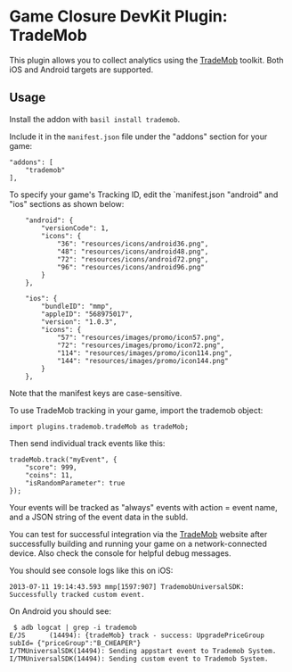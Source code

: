 # Game Closure DevKit Plugin: TradeMob

This plugin allows you to collect analytics using the [TradeMob](https://trademob.atlassian.net/wiki/display/public/Trademob+Wiki+Homepage) toolkit.  Both iOS and Android targets are supported.

## Usage

Install the addon with `basil install trademob`.

Include it in the `manifest.json` file under the "addons" section for your game:

~~~
"addons": [
	"trademob"
],
~~~

To specify your game's Tracking ID, edit the `manifest.json "android" and "ios" sections as shown below:

~~~
	"android": {
		"versionCode": 1,
		"icons": {
			"36": "resources/icons/android36.png",
			"48": "resources/icons/android48.png",
			"72": "resources/icons/android72.png",
			"96": "resources/icons/android96.png"
		}
	},
~~~

~~~
	"ios": {
		"bundleID": "mmp",
		"appleID": "568975017",
		"version": "1.0.3",
		"icons": {
			"57": "resources/images/promo/icon57.png",
			"72": "resources/images/promo/icon72.png",
			"114": "resources/images/promo/icon114.png",
			"144": "resources/images/promo/icon144.png"
		}
	},
~~~

Note that the manifest keys are case-sensitive.

To use TradeMob tracking in your game, import the trademob object:

~~~
import plugins.trademob.tradeMob as tradeMob;
~~~

Then send individual track events like this:

~~~
tradeMob.track("myEvent", {
	"score": 999,
	"coins": 11,
	"isRandomParameter": true
});
~~~

Your events will be tracked as "always" events with action = event name, and a JSON string of the event data in the subId.

You can test for successful integration via the [TradeMob](https://trademob.atlassian.net/wiki/display/public/Trademob+Wiki+Homepage) website after successfully building and running your game on a network-connected device.  Also check the console for helpful debug messages.

You should see console logs like this on iOS:

~~~
2013-07-11 19:14:43.593 mmp[1597:907] TrademobUniversalSDK: Successfully tracked custom event.
~~~

On Android you should see:

~~~
 $ adb logcat | grep -i trademob
E/JS      (14494): {tradeMob} track - success: UpgradePriceGroup subId= {"priceGroup":"B_CHEAPER"}
I/TMUniversalSDK(14494): Sending appstart event to Trademob System.
I/TMUniversalSDK(14494): Sending custom event to Trademob System.
~~~
